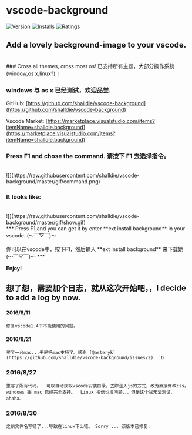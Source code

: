 # vscode-background

[![Version](http://vsmarketplacebadge.apphb.com/version/shalldie.background.svg)](https://marketplace.visualstudio.com/items?itemName=shalldie.background)
[![Installs](http://vsmarketplacebadge.apphb.com/installs/shalldie.background.svg)](https://marketplace.visualstudio.com/items?itemName=shalldie.background)
[![Ratings](https://vsmarketplacebadge.apphb.com/rating/shalldie.background.svg)](https://vsmarketplacebadge.apphb.com/rating/shalldie.background.svg)

## Add a lovely background-image to your vscode.
 <br />
### Cross all themes, cross most os! 已支持所有主题，大部分操作系统(window,os x,linux?)！ 

### windows 与 os x 已经测试，欢迎品尝.


GitHub: [https://github.com/shalldie/vscode-background](https://github.com/shalldie/vscode-background)

Vscode Market: [https://marketplace.visualstudio.com/items?itemName=shalldie.background](https://marketplace.visualstudio.com/items?itemName=shalldie.background)

### Press F1 and chose the command. 请按下 F1 去选择指令。
 <br />
![](https://raw.githubusercontent.com/shalldie/vscode-background/master/gif/command.png)


### It looks like:
 <br />
![](https://raw.githubusercontent.com/shalldie/vscode-background/master/gif/show.gif)

<br />
***
Press F1,and you can get it by enter **ext install background** in your vscode. (～￣▽￣)～
<br />
<br />
你可以在vscode中，按下F1，然后输入 **ext install background** 来下载她 (～￣▽￣)～
*** 

**Enjoy!**

## 想了想，需要加个日志，就从这次开始吧，，I decide to add a log by now.

#### 2016/8/11
    修复vscode1.4下不能使用的问题。

#### 2016/8/21
    买了一台mac...于是把mac支持了。感谢 [@asteryk](https://github.com/shalldie/vscode-background/issues/2)  :D

### 2016/8/27
    重写了所有代码。  可以自动获取vscode安装目录，去除注入js的方式，改为直接修改css。
    windows 跟 mac 已经完全支持。  Linux 相信也没问题，，，但是这个我无法测试，ahaha。

### 2016/8/30
    之前文件名写错了...导致在linux下出错。 Sorry ... 该版本已修复.

